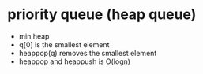 # priority queue (heap queue)

- min heap
- q[0] is the smallest element
- heappop(q) removes the smallest element
- heappop and heappush is O(logn)
